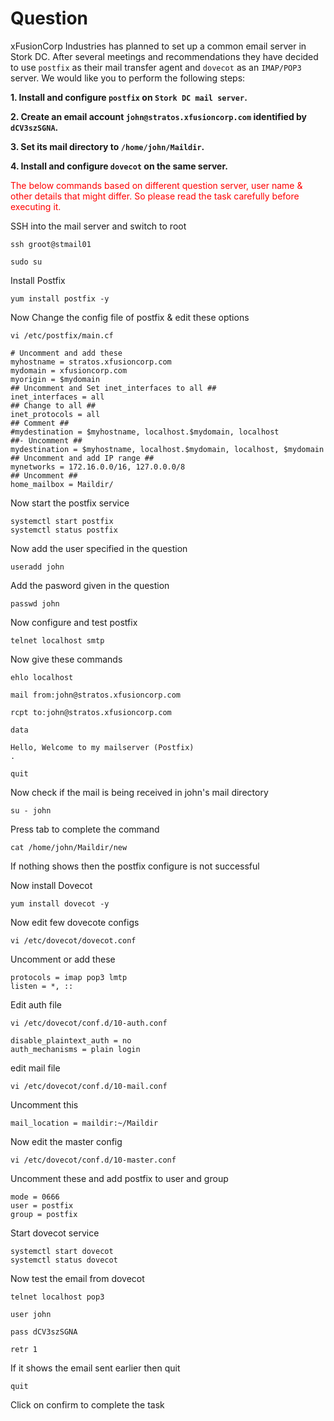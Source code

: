 # Question
xFusionCorp Industries has planned to set up a common email server in Stork DC. After several meetings and recommendations they have decided to use `postfix` as their mail transfer agent and `dovecot` as an `IMAP/POP3` server. We would like you to perform the following steps:

**1. Install and configure `postfix` on `Stork DC mail server`.**

**2. Create an email account `john@stratos.xfusioncorp.com` identified by `dCV3szSGNA`.**

**3. Set its mail directory to `/home/john/Maildir`.**

**4. Install and configure `dovecot` on the same server.**

<span style="color: red;">The below commands based on different question server, user name & other details that might differ. So please read the task carefully before executing it. </span>

SSH into the mail server and switch to root
```
ssh groot@stmail01
```
```
sudo su
```

Install Postfix 
```
yum install postfix -y
```
Now Change the config file of postfix & edit these options
```
vi /etc/postfix/main.cf
```

```
# Uncomment and add these
myhostname = stratos.xfusioncorp.com
mydomain = xfusioncorp.com
myorigin = $mydomain
## Uncomment and Set inet_interfaces to all ##
inet_interfaces = all
## Change to all ##
inet_protocols = all
## Comment ##
#mydestination = $myhostname, localhost.$mydomain, localhost
##- Uncomment ##
mydestination = $myhostname, localhost.$mydomain, localhost, $mydomain
## Uncomment and add IP range ##
mynetworks = 172.16.0.0/16, 127.0.0.0/8
## Uncomment ##
home_mailbox = Maildir/
```
Now start the postfix service
```
systemctl start postfix
systemctl status postfix
```

Now add the user specified in the question
```
useradd john
```

Add the pasword given in the question
```
passwd john
```

Now configure and test postfix
```
telnet localhost smtp
```
Now give these commands

```
ehlo localhost
```
```
mail from:john@stratos.xfusioncorp.com
```
```
rcpt to:john@stratos.xfusioncorp.com
```
```
data
```
```
Hello, Welcome to my mailserver (Postfix)
.
```
```
quit
```
Now check if the mail is being received in john's mail directory
```
su - john
```
Press tab to complete the command
```
cat /home/john/Maildir/new
```
If nothing shows then the postfix configure is not successful

Now install Dovecot
```
yum install dovecot -y
```
Now edit few dovecote configs
```
vi /etc/dovecot/dovecot.conf
```
Uncomment or add these
```
protocols = imap pop3 lmtp
listen = *, :: 
```
Edit auth file
```
vi /etc/dovecot/conf.d/10-auth.conf
```
```
disable_plaintext_auth = no
auth_mechanisms = plain login
```
edit mail file
```
vi /etc/dovecot/conf.d/10-mail.conf
```
Uncomment this
```
mail_location = maildir:~/Maildir
```
Now edit the master config
```
vi /etc/dovecot/conf.d/10-master.conf
```
Uncomment these and add postfix to user and group
```
mode = 0666
user = postfix
group = postfix
```
Start dovecot service
```
systemctl start dovecot
systemctl status dovecot
```

Now test the email from dovecot
```
telnet localhost pop3
```
```
user john
```
```
pass dCV3szSGNA
```
```
retr 1
```
If it shows the email sent earlier then quit
```
quit
```
Click on confirm to complete the task